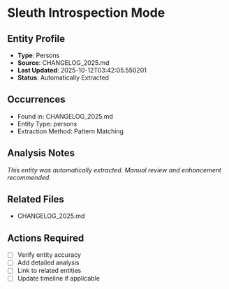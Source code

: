# Sleuth Introspection Mode

## Entity Profile
- **Type**: Persons
- **Source**: CHANGELOG_2025.md
- **Last Updated**: 2025-10-12T03:42:05.550201
- **Status**: Automatically Extracted

## Occurrences
- Found in: CHANGELOG_2025.md
- Entity Type: persons
- Extraction Method: Pattern Matching

## Analysis Notes
*This entity was automatically extracted. Manual review and enhancement recommended.*

## Related Files
- CHANGELOG_2025.md

## Actions Required
- [ ] Verify entity accuracy
- [ ] Add detailed analysis
- [ ] Link to related entities
- [ ] Update timeline if applicable

